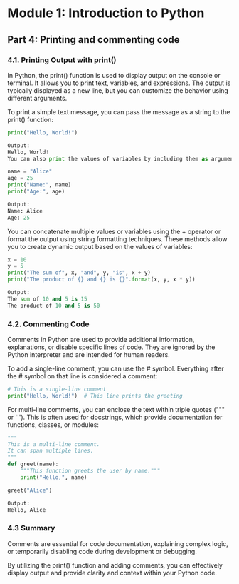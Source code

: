 # Module 1: Introduction to Python

## Part 4: Printing and commenting code

### 4.1. Printing Output with print()

In Python, the print() function is used to display output on the console or terminal. It allows you to print text, variables,
and expressions. The output is typically displayed as a new line, but you can customize the behavior using different arguments.

To print a simple text message, you can pass the message as a string to the print() function:
```python
print("Hello, World!")

Output:
Hello, World!
You can also print the values of variables by including them as arguments in the print() function:
```

```python
name = "Alice"
age = 25
print("Name:", name)
print("Age:", age)

Output:
Name: Alice
Age: 25
```

You can concatenate multiple values or variables using the + operator or format the output using string formatting techniques. 
These methods allow you to create dynamic output based on the values of variables:

```python
x = 10
y = 5
print("The sum of", x, "and", y, "is", x + y)
print("The product of {} and {} is {}".format(x, y, x * y))

Output:
The sum of 10 and 5 is 15
The product of 10 and 5 is 50
```

### 4.2. Commenting Code

Comments in Python are used to provide additional information, explanations, or disable specific lines of code. 
They are ignored by the Python interpreter and are intended for human readers.

To add a single-line comment, you can use the # symbol. Everything after the # symbol on that line is considered a comment:

```python
# This is a single-line comment
print("Hello, World!")  # This line prints the greeting
```

For multi-line comments, you can enclose the text within triple quotes (""" or '''). This is often used for docstrings, 
which provide documentation for functions, classes, or modules:

```python
"""
This is a multi-line comment.
It can span multiple lines.
"""
def greet(name):
    """This function greets the user by name."""
    print("Hello,", name)

greet("Alice")

Output:
Hello, Alice
```

### 4.3 Summary

Comments are essential for code documentation, explaining complex logic, or temporarily disabling code during development or debugging.

By utilizing the print() function and adding comments, you can effectively display output and provide clarity and context within your Python code.